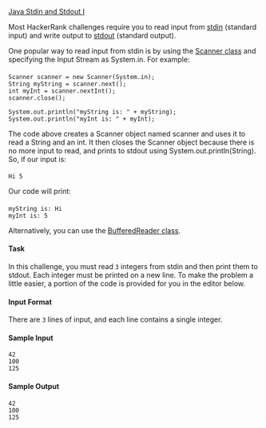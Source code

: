 [Java Stdin and Stdout I](https://www.hackerrank.com/challenges/java-stdin-and-stdout-1/problem?isFullScreen=true)

Most HackerRank challenges require you to read input from [stdin](https://en.wikipedia.org/wiki/Standard_streams#Standard_input_.28stdin.29) (standard input) and write output to [stdout](https://en.wikipedia.org/wiki/Standard_streams#Standard_output_.28stdout.29) (standard output).

One popular way to read input from stdin is by using the [Scanner class](https://docs.oracle.com/javase/8/docs/api/java/util/Scanner.html) and specifying the Input Stream as System.in. For example:

####
    Scanner scanner = new Scanner(System.in);
    String myString = scanner.next();
    int myInt = scanner.nextInt();
    scanner.close();

    System.out.println("myString is: " + myString);
    System.out.println("myInt is: " + myInt);

The code above creates a Scanner object named scanner and uses it to read a String and an int. It then closes the Scanner object because there is no more input to read, and prints to stdout using System.out.println(String). So, if our input is:

####
    Hi 5

Our code will print:

####

    myString is: Hi
    myInt is: 5

Alternatively, you can use the [BufferedReader class](https://docs.oracle.com/javase/8/docs/api/java/io/BufferedReader.html).

#### **Task**

In this challenge, you must read `3` integers from stdin and then print them to stdout. Each integer must be printed on a new line. To make the problem a little easier, a portion of the code is provided for you in the editor below.

#### **Input Format**

There are  `3` lines of input, and each line contains a single integer.

#### **Sample Input**
    42
    100
    125

#### **Sample Output**
    42
    100
    125


